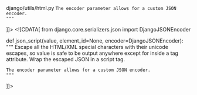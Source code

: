 <change>
<file change-number-for-this-file="1">django/utils/html.py</file>
<original line-count="6" no-ellipsis="true"><![CDATA[
def json_script(value, element_id=None, encoder=DjangoJSONEncoder):
    """
    Escape all the HTML/XML special characters with their unicode escapes, so
    value is safe to be output anywhere except for inside a tag attribute. Wrap
    the escaped JSON in a script tag.

    The encoder parameter allows for a custom JSON encoder.
    """
]]></original>
<modified no-ellipsis="true"><![CDATA[
from django.core.serializers.json import DjangoJSONEncoder

def json_script(value, element_id=None, encoder=DjangoJSONEncoder):
    """
    Escape all the HTML/XML special characters with their unicode escapes, so
    value is safe to be output anywhere except for inside a tag attribute. Wrap
    the escaped JSON in a script tag.

    The encoder parameter allows for a custom JSON encoder.
    """
]]></modified>
</change>